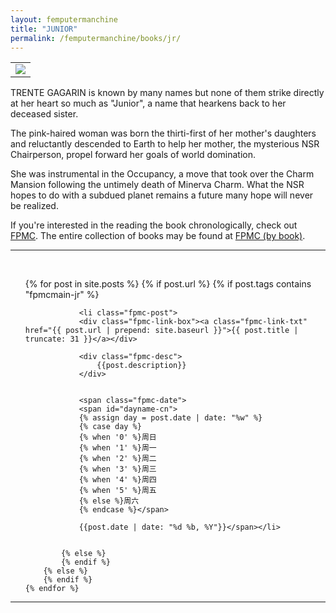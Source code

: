 ```yaml
---
layout: femputermanchine
title: "JUNIOR"
permalink: /femputermanchine/books/jr/
---
```


<html>
<head>
<meta charset="utf-8">

</head>

<body>

<div id="fpmc-intro">
<table class="inline-imgtbl-l">
<tr>
<td><img class="inline-img" src="{{ site.url }}/assets/tb/trente-gratstb.jpg"></td>
</tr>
</table>
<p>TRENTE GAGARIN is known by many names but none of them strike directly at her heart so much as "Junior", a name that hearkens back to her deceased sister.</p>
<p>The pink-haired woman was born the thirti-first of her mother's daughters and reluctantly descended to Earth to help her mother, the mysterious NSR Chairperson, propel forward her goals of world domination.</p>
<p>She was instrumental in the Occupancy, a move that took over the Charm Mansion following the untimely death of Minerva Charm. What the NSR hopes to do with a subdued planet remains a future many hope will never be realized.</p>
<p>If you're interested in the reading the book chronologically, check out <a href="{{ '/femputermanchine/' | prepend: site.url }}">FPMC</a>. The entire collection of books may be found at <a href="{{ '/femputermanchine/books/' | prepend: site.url }}">FPMC (by book)</a>.</p>
</div>

<hr>
<br/>

<ul>
	{% for post in site.posts %}
        {% if post.url %}
			{% if post.tags contains "fpmcmain-jr" %}

		        <li class="fpmc-post">
				<div class="fpmc-link-box"><a class="fpmc-link-txt" href="{{ post.url | prepend: site.baseurl }}">{{ post.title | truncate: 31 }}</a></div>

				<div class="fpmc-desc">
					{{post.description}}
				</div>

		
				<span class="fpmc-date">
				<span id="dayname-cn">
				{% assign day = post.date | date: "%w" %}
				{% case day %}
				{% when '0' %}周日
				{% when '1' %}周一
				{% when '2' %}周二
				{% when '3' %}周三
				{% when '4' %}周四
				{% when '5' %}周五
				{% else %}周六
				{% endcase %}</span>

				{{post.date | date: "%d %b, %Y"}}</span></li>


			{% else %}	
			{% endif %}
		{% else %}
        {% endif %}
    {% endfor %}
</ul>

<hr>


</body>
</html>





